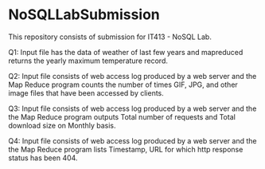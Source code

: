 # NoSQLLabSubmission
This repository consists of submission for IT413 - NoSQL Lab.

Q1: Input file has the data of weather of last few years and mapreduced returns the yearly maximum temperature record.

Q2: Input file consists of web access log produced by a web server and the Map Reduce program counts the number of times GIF, JPG, and other image files that have been accessed by clients.

Q3: Input file consists of web access log produced by a web server and the the Map Reduce program outputs Total number of requests and Total download size on Monthly basis.

Q4: Input file consists of web access log produced by a web server and the the Map Reduce program lists Timestamp, URL for which http response status has been 404.
